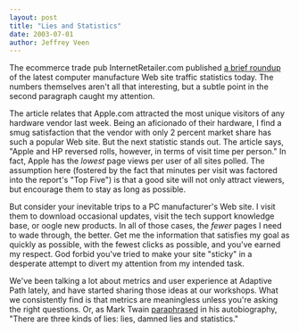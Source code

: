 ```yaml
---
layout: post
title: "Lies and Statistics"
date: 2003-07-01
author: Jeffrey Veen
---
```

The ecommerce trade pub InternetRetailer.com published <a href="http://www.internetretailer.com/dailyNews.asp?id=9670">a brief roundup</a> of the latest computer manufacture Web site traffic statistics today. The numbers themselves aren't all that interesting, but a subtle point in the second paragraph caught my attention.

The article relates that Apple.com attracted the most unique visitors of any hardware vendor last week. Being an aficionado of their hardware, I find a smug satisfaction that the vendor with only 2 percent market share has such a popular Web site. But the next statistic stands out. The article says, "Apple and HP reversed rolls, however, in terms of visit time per person." In fact, Apple has the <cite>lowest</cite> page views per user of all sites polled. The assumption here (fostered by the fact that minutes per visit was factored into the report's "Top Five") is that a good site will not only attract viewers, but encourage them to stay as long as possible.

But consider your inevitable trips to a PC manufacturer's Web site. I visit them to download occasional updates, visit the tech support knowledge base, or oogle new products. In all of those cases, the <cite>fewer</cite> pages I need to wade through, the better. Get me the information that satisfies my goal as quickly as possible, with the fewest clicks as possible, and you've earned my respect. God forbid you've tried to make your site "sticky" in a desperate attempt to divert my attention from my intended task.

We've been talking a lot about metrics and user experience at Adaptive Path lately, and have started sharing those ideas at our workshops. What we consistently find is that metrics are meaningless unless you're asking the right questions. Or, as Mark Twain <a href="http://www.bartleby.com/66/99/16799.html">paraphrased</a> in his autobiography, "There are three kinds of lies: lies, damned lies and statistics."

